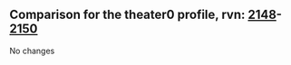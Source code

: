 ## Comparison for the theater0 profile, rvn: [2148](https://github.com/PRO100KatYT/FortniteProfileRevisions/tree/main/profiles/theater0/2148%20theater0.json)-[2150](https://github.com/PRO100KatYT/FortniteProfileRevisions/tree/main/profiles/theater0/2150%20theater0.json)

No changes

